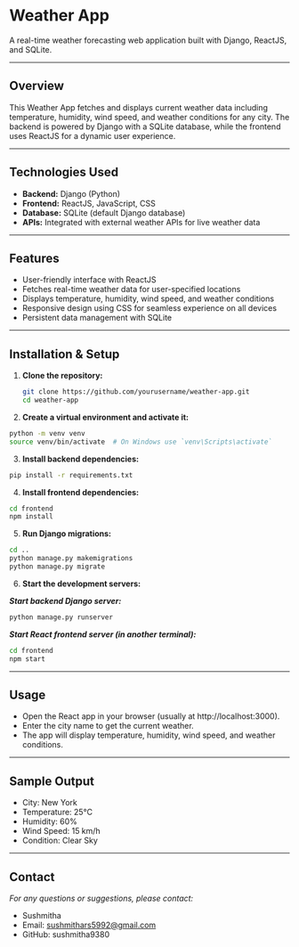 # Weather App

A real-time weather forecasting web application built with Django, ReactJS, and SQLite.

---

## Overview

This Weather App fetches and displays current weather data including temperature, humidity, wind speed, and weather conditions for any city. The backend is powered by Django with a SQLite database, while the frontend uses ReactJS for a dynamic user experience.

---

## Technologies Used

- **Backend:** Django (Python)
- **Frontend:** ReactJS, JavaScript, CSS
- **Database:** SQLite (default Django database)
- **APIs:** Integrated with external weather APIs for live weather data

---

## Features

- User-friendly interface with ReactJS
- Fetches real-time weather data for user-specified locations
- Displays temperature, humidity, wind speed, and weather conditions
- Responsive design using CSS for seamless experience on all devices
- Persistent data management with SQLite

---

## Installation & Setup

1. **Clone the repository:**

   ```bash
   git clone https://github.com/yourusername/weather-app.git
   cd weather-app
   ```
   
2. **Create a virtual environment and activate it:**
```bash
python -m venv venv
source venv/bin/activate  # On Windows use `venv\Scripts\activate`
```

3. **Install backend dependencies:**
```bash
pip install -r requirements.txt
```

4. **Install frontend dependencies:**
```bash
cd frontend
npm install
```

5. **Run Django migrations:**
```bash
cd ..
python manage.py makemigrations
python manage.py migrate
```

6. **Start the development servers:**

***Start backend Django server:***
```bash
python manage.py runserver
```

***Start React frontend server (in another terminal):***
```bash
cd frontend
npm start
```
---

## Usage

- Open the React app in your browser (usually at http://localhost:3000).
- Enter the city name to get the current weather.
- The app will display temperature, humidity, wind speed, and weather conditions.

---

## Sample Output

- City: New York
- Temperature: 25°C
- Humidity: 60%
- Wind Speed: 15 km/h
- Condition: Clear Sky

---

## Contact
*For any questions or suggestions, please contact:*

- Sushmitha
- Email: sushmithars5992@gmail.com
- GitHub: sushmitha9380
